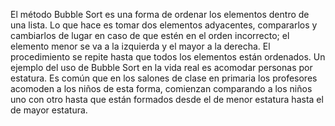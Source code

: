 El método Bubble Sort es una forma de ordenar los elementos dentro de una lista. Lo que hace es tomar dos elementos adyacentes, compararlos y cambiarlos de lugar en caso de que estén en el orden incorrecto; el elemento menor se va a la izquierda y el mayor a la derecha. El procedimiento se repite hasta que todos los elementos están ordenados.
Un ejemplo del uso de Bubble Sort en la vida real es acomodar personas por estatura. Es común que en los salones de clase en primaria los profesores acomoden a los niños de esta forma, comienzan comparando a los niños uno con otro hasta que están formados desde el de menor estatura hasta el de mayor estatura.